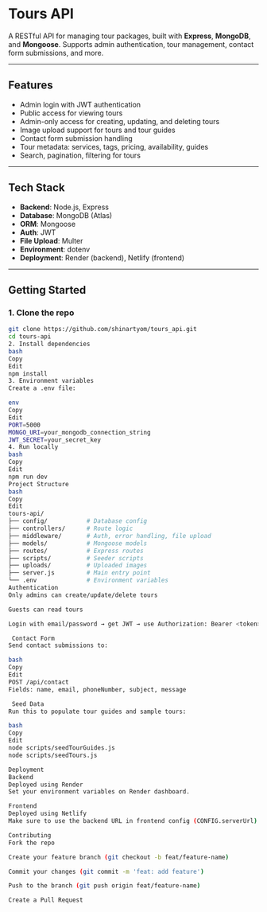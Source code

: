 # Tours API

A RESTful API for managing tour packages, built with **Express**, **MongoDB**, and **Mongoose**. Supports admin authentication, tour management, contact form submissions, and more.

---

## Features

-  Admin login with JWT authentication
-  Public access for viewing tours
-  Admin-only access for creating, updating, and deleting tours
-  Image upload support for tours and tour guides
-  Contact form submission handling
-  Tour metadata: services, tags, pricing, availability, guides
-  Search, pagination, filtering for tours

---

## Tech Stack

- **Backend**: Node.js, Express
- **Database**: MongoDB (Atlas)
- **ORM**: Mongoose
- **Auth**: JWT
- **File Upload**: Multer
- **Environment**: dotenv
- **Deployment**: Render (backend), Netlify (frontend)

---

## Getting Started

### 1. Clone the repo

```bash
git clone https://github.com/shinartyom/tours_api.git
cd tours-api
2. Install dependencies
bash
Copy
Edit
npm install
3. Environment variables
Create a .env file:

env
Copy
Edit
PORT=5000
MONGO_URI=your_mongodb_connection_string
JWT_SECRET=your_secret_key
4. Run locally
bash
Copy
Edit
npm run dev
Project Structure
bash
Copy
Edit
tours-api/
├── config/           # Database config
├── controllers/      # Route logic
├── middleware/       # Auth, error handling, file upload
├── models/           # Mongoose models
├── routes/           # Express routes
├── scripts/          # Seeder scripts
├── uploads/          # Uploaded images
├── server.js         # Main entry point
└── .env              # Environment variables
Authentication
Only admins can create/update/delete tours

Guests can read tours

Login with email/password → get JWT → use Authorization: Bearer <token> header

 Contact Form
Send contact submissions to:

bash
Copy
Edit
POST /api/contact
Fields: name, email, phoneNumber, subject, message

 Seed Data
Run this to populate tour guides and sample tours:

bash
Copy
Edit
node scripts/seedTourGuides.js
node scripts/seedTours.js

Deployment
Backend
Deployed using Render
Set your environment variables on Render dashboard.

Frontend
Deployed using Netlify
Make sure to use the backend URL in frontend config (CONFIG.serverUrl)

Contributing
Fork the repo

Create your feature branch (git checkout -b feat/feature-name)

Commit your changes (git commit -m 'feat: add feature')

Push to the branch (git push origin feat/feature-name)

Create a Pull Request
